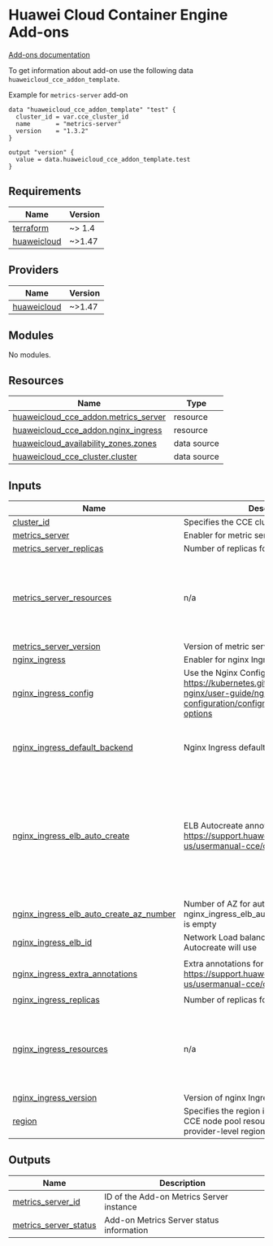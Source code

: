 # Huawei Cloud Container Engine Add-ons

[Add-ons documentation](https://support.huaweicloud.com/intl/en-us/usermanual-cce/cce_10_0064.html)

To get information about add-on use the following data `huaweicloud_cce_addon_template`.

Example for `metrics-server` add-on

```hcl
data "huaweicloud_cce_addon_template" "test" {
  cluster_id = var.cce_cluster_id
  name       = "metrics-server"
  version    = "1.3.2"
}

output "version" {
  value = data.huaweicloud_cce_addon_template.test
}
```

<!-- BEGIN_TF_DOCS -->
## Requirements

| Name | Version |
|------|---------|
| <a name="requirement_terraform"></a> [terraform](#requirement\_terraform) | ~> 1.4 |
| <a name="requirement_huaweicloud"></a> [huaweicloud](#requirement\_huaweicloud) | ~>1.47 |

## Providers

| Name | Version |
|------|---------|
| <a name="provider_huaweicloud"></a> [huaweicloud](#provider\_huaweicloud) | ~>1.47 |

## Modules

No modules.

## Resources

| Name | Type |
|------|------|
| [huaweicloud_cce_addon.metrics_server](https://registry.terraform.io/providers/huaweicloud/huaweicloud/latest/docs/resources/cce_addon) | resource |
| [huaweicloud_cce_addon.nginx_ingress](https://registry.terraform.io/providers/huaweicloud/huaweicloud/latest/docs/resources/cce_addon) | resource |
| [huaweicloud_availability_zones.zones](https://registry.terraform.io/providers/huaweicloud/huaweicloud/latest/docs/data-sources/availability_zones) | data source |
| [huaweicloud_cce_cluster.cluster](https://registry.terraform.io/providers/huaweicloud/huaweicloud/latest/docs/data-sources/cce_cluster) | data source |

## Inputs

| Name | Description | Type | Default | Required |
|------|-------------|------|---------|:--------:|
| <a name="input_cluster_id"></a> [cluster\_id](#input\_cluster\_id) | Specifies the CCE cluster ID | `string` | n/a | yes |
| <a name="input_metrics_server"></a> [metrics\_server](#input\_metrics\_server) | Enabler for metric server addon | `bool` | `false` | no |
| <a name="input_metrics_server_replicas"></a> [metrics\_server\_replicas](#input\_metrics\_server\_replicas) | Number of replicas for metric server | `string` | `"1"` | no |
| <a name="input_metrics_server_resources"></a> [metrics\_server\_resources](#input\_metrics\_server\_resources) | n/a | <pre>object({<br>    limits_cpu   = optional(string, "100m")<br>    limits_mem   = optional(string, "100Mi")<br>    requests_cpu = optional(string, "100m")<br>    requests_mem = optional(string, "100Mi")<br>  })</pre> | `{}` | no |
| <a name="input_metrics_server_version"></a> [metrics\_server\_version](#input\_metrics\_server\_version) | Version of metric server addon | `string` | `"1.3.2"` | no |
| <a name="input_nginx_ingress"></a> [nginx\_ingress](#input\_nginx\_ingress) | Enabler for nginx Ingress addon | `bool` | `false` | no |
| <a name="input_nginx_ingress_config"></a> [nginx\_ingress\_config](#input\_nginx\_ingress\_config) | Use the Nginx Configuration options https://kubernetes.github.io/ingress-nginx/user-guide/nginx-configuration/configmap/#configuration-options | `map(string)` | <pre>{<br>  "keep-alive-requests": "100"<br>}</pre> | no |
| <a name="input_nginx_ingress_default_backend"></a> [nginx\_ingress\_default\_backend](#input\_nginx\_ingress\_default\_backend) | Nginx Ingress default backend configuration | <pre>object({<br>    enable  = optional(bool, false)<br>    service = optional(string, "")<br>  })</pre> | `{}` | no |
| <a name="input_nginx_ingress_elb_auto_create"></a> [nginx\_ingress\_elb\_auto\_create](#input\_nginx\_ingress\_elb\_auto\_create) | ELB Autocreate annotations, https://support.huaweicloud.com/intl/en-us/usermanual-cce/cce_01_0014.html | <pre>object({<br>    type                 = optional(string, "inner")<br>    bandwidth_chargemode = optional(string, "traffic")<br>    bandwidth_size       = optional(number, 5)<br>    bandwidth_sharetype  = optional(string, "PER")<br>    eip_type             = optional(string, "5_bgp")<br>    available_zone       = optional(list(string), [])<br>    l4_flavor_name       = optional(string, "L4_flavor.elb.s1.small")<br>  })</pre> | `{}` | no |
| <a name="input_nginx_ingress_elb_auto_create_az_number"></a> [nginx\_ingress\_elb\_auto\_create\_az\_number](#input\_nginx\_ingress\_elb\_auto\_create\_az\_number) | Number of AZ for auto-created ELB if nginx\_ingress\_elb\_auto\_create.available\_zone is empty | `number` | `1` | no |
| <a name="input_nginx_ingress_elb_id"></a> [nginx\_ingress\_elb\_id](#input\_nginx\_ingress\_elb\_id) | Network Load balancer ID, if 'null' ELB Autocreate will use | `string` | `null` | no |
| <a name="input_nginx_ingress_extra_annotations"></a> [nginx\_ingress\_extra\_annotations](#input\_nginx\_ingress\_extra\_annotations) | Extra annotations for Nginx service https://support.huaweicloud.com/intl/en-us/usermanual-cce/cce_01_0014.html | `map(string)` | <pre>{<br>  "kubernetes.io/elb.pass-through": "true"<br>}</pre> | no |
| <a name="input_nginx_ingress_replicas"></a> [nginx\_ingress\_replicas](#input\_nginx\_ingress\_replicas) | Number of replicas for nginx Ingress | `number` | `1` | no |
| <a name="input_nginx_ingress_resources"></a> [nginx\_ingress\_resources](#input\_nginx\_ingress\_resources) | n/a | <pre>object({<br>    limits_cpu   = optional(string, "1000m")<br>    limits_mem   = optional(string, "1000Mi")<br>    requests_cpu = optional(string, "200m")<br>    requests_mem = optional(string, "200Mi")<br>  })</pre> | `{}` | no |
| <a name="input_nginx_ingress_version"></a> [nginx\_ingress\_version](#input\_nginx\_ingress\_version) | Version of nginx Ingress addon | `string` | `"2.1.3"` | no |
| <a name="input_region"></a> [region](#input\_region) | Specifies the region in which to create the CCE node pool resource, if omitted, the provider-level region will be used | `string` | `null` | no |

## Outputs

| Name | Description |
|------|-------------|
| <a name="output_metrics_server_id"></a> [metrics\_server\_id](#output\_metrics\_server\_id) | ID of the Add-on Metrics Server instance |
| <a name="output_metrics_server_status"></a> [metrics\_server\_status](#output\_metrics\_server\_status) | Add-on Metrics Server status information |
<!-- END_TF_DOCS -->